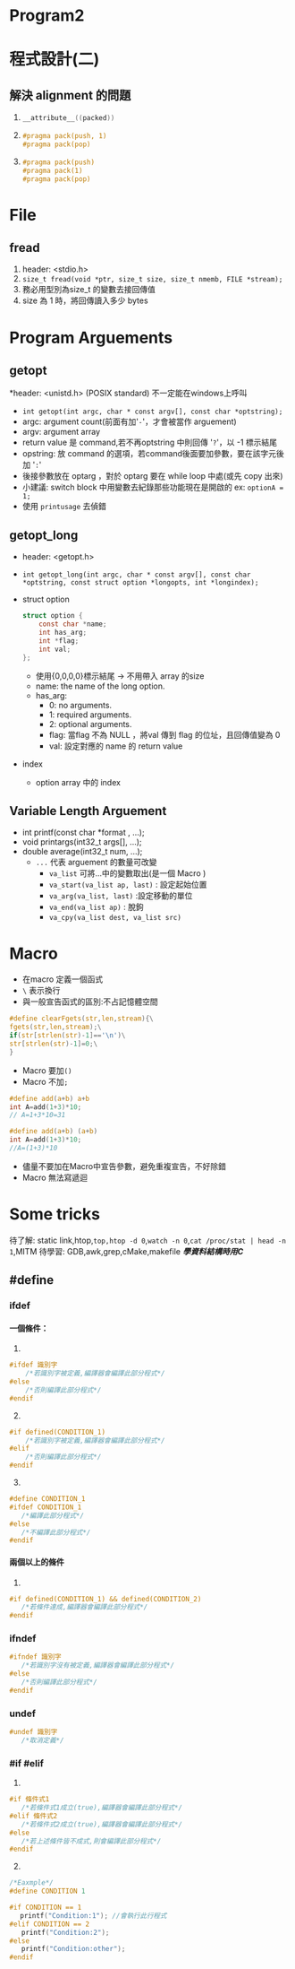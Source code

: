 # Program2

# 程式設計(二)
<!--more-->

## 解決 alignment 的問題

1. ```c
   __attribute__((packed))
   ```

2. ```c
   #pragma pack(push, 1)
   #pragma pack(pop)
   ```

3. ```c
   #pragma pack(push)
   #pragma pack(1)
   #pragma pack(pop)
   ```

# File

## fread

1. header: <stdio.h>
2. `size_t fread(void *ptr, size_t size, size_t nmemb, FILE *stream);`
3. 務必用型別為size_t 的變數去接回傳值
4. size 為 1 時，將回傳讀入多少 bytes

# Program Arguements

## getopt

*header: <unistd.h> (POSIX standard) 不一定能在windows上呼叫

* `int getopt(int argc, char * const argv[], const char *optstring);`
* argc: argument count(前面有加'`-`'，才會被當作 arguement)
* argv: argument array
* return value 是 command,若不再optstring 中則回傳 '`?`'，以 -1 標示結尾
* opstring: 放 command 的選項，若command後面要加參數，要在該字元後加 '`:`'
* 後接參數放在 optarg ，對於 optarg 要在 while loop 中處(或先 copy 出來)
* 小建議: switch block 中用變數去紀錄那些功能現在是開啟的 ex: `optionA = 1;`
* 使用 `printusage` 去偵錯

## getopt_long

* header: <getopt.h> 

* `int getopt_long(int argc, char * const argv[], const char *optstring, const struct option *longopts, int *longindex);`

* struct option

  ```c
  struct option {
      const char *name;
      int has_arg;
      int *flag;
      int val;
  };
  ```

  * 使用{0,0,0,0}標示結尾 -> 不用帶入 array 的size
  * name: the name of the long option.
  * has_arg:
    * 0: no arguments.
    * 1: required arguments.
    * 2: optional arguments.
    * flag: 當flag 不為 NULL ，將val 傳到 flag 的位址，且回傳值變為 0
    * val: 設定對應的 name 的 return value

* index

  * option array 中的 index

## Variable Length Arguement

* int printf(const char *format , ...);
* void printargs(int32_t args[], ...);
* double average(int32_t num, ...);
  * `...` 代表 arguement 的數量可改變
    * `va_list` 可將...中的變數取出(是一個 Macro )
    * `va_start(va_list ap, last)` : 設定起始位置
    * `va_arg(va_list, last)` :設定移動的單位
    * `va_end(va_list ap)` : 脫鉤
    * `va_cpy(va_list dest, va_list src)`

# Macro

* 在macro 定義一個函式
* `\` 表示換行
* 與一般宣告函式的區別:不占記憶體空間

```c
#define clearFgets(str,len,stream){\
fgets(str,len,stream);\
if(str[strlen(str)-1]=='\n')\
str[strlen(str)-1]=0;\
}
```

* Macro 要加`()`
* Macro 不加`;`

```c
#define add(a+b) a+b
int A=add(1+3)*10;
// A=1+3*10=31
```

```c
#define add(a+b) (a+b)
int A=add(1+3)*10;
//A=(1+3)*10
```

* 儘量不要加在Macro中宣告參數，避免重複宣告，不好除錯
* Macro 無法寫遞迴

# Some tricks

待了解: static link,htop,`top,htop -d 0`,`watch -n 0`,`cat /proc/stat | head -n 1`,MITM
待學習: GDB,awk,grep,cMake,makefile
***學資料結構時用C***

## #define

### ifdef

#### 一個條件：

1. 

```c
#ifdef 識別字
    /*若識別字被定義,編譯器會編譯此部分程式*/
#else
    /*否則編譯此部分程式*/
#endif
```

2. 

```c
#if defined(CONDITION_1)
    /*若識別字被定義,編譯器會編譯此部分程式*/
#elif
    /*否則編譯此部分程式*/
#endif
```

3. 

```c
#define CONDITION_1
#ifdef CONDITION_1
   /*編譯此部分程式*/
#else
   /*不編譯此部分程式*/
#endif
```

#### 兩個以上的條件

1. 

```c
#if defined(CONDITION_1) && defined(CONDITION_2)
   /*若條件達成,編譯器會編譯此部分程式*/
#endif
```

### ifndef 

```c
#ifndef 識別字
   /*若識別字沒有被定義,編譯器會編譯此部分程式*/
#else
   /*否則編譯此部分程式*/
#endif
```

### undef

```c
#undef 識別字
   /*取消定義*/
```

### #if #elif

1. 

```c
#if 條件式1
   /*若條件式1成立(true),編譯器會編譯此部分程式*/
#elif 條件式2
   /*若條件式2成立(true),編譯器會編譯此部分程式*/
#else
   /*若上述條件皆不成式,則會編譯此部分程式*/
#endif
```

2. 

```c
/*Eaxmple*/
#define CONDITION 1

#if CONDITION == 1
　 printf("Condition:1"); //會執行此行程式
#elif CONDITION == 2
   printf("Condition:2");
#else
   printf("Condition:other");
#endif
```

